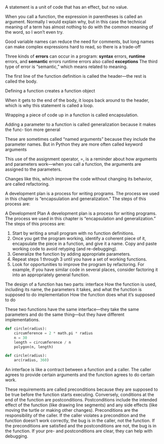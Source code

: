 A statement is a unit of code that has an
effect, but no value. 

When you call a function, the expression in parentheses is called an argument. Normally I would explain why, but in this case the technical meaning of a term has
almost nothing to do with the common meaning of the word, so I won’t even try.

Good variable names can reduce the need for comments, but long names can make
complex expressions hard to read, so there is a trade-off

Three kinds of **errors** can occur in a program: **syntax** errors, **runtime** errors, and
**semantic** errors
runtime errors also called **exceptions**
The third type of error is “semantic,” which means related to meaning.

The first line of the function definition is called the header—the rest is called the
body.

Defining a function creates a function object

When it gets to the end of the body, it loops back around to the header, which is why
this statement is called a loop.

Wrapping a piece of code up in a function is called encapsulation. 

Adding a parameter to a function is called generalization because it makes the func‐
tion more general

These are sometimes called “named arguments” because they include the parameter
names. But in Python they are more often called keyword arguments

This use of the assignment operator, =, is a reminder about how arguments and
parameters work—when you call a function, the arguments are assigned to the
parameters.

Changes like this, which improve the code without changing its behavior, are
called refactoring.

A development plan is a process for writing programs. The process we used in this
chapter is “encapsulation and generalization.” The steps of this process are:

A Development Plan
A development plan is a process for writing programs. The process we used in this
chapter is “encapsulation and generalization.” The steps of this process are:
1. Start by writing a small program with no function definitions.
2. Once you get the program working, identify a coherent piece of it, encapsulate
the piece in a function, and give it a name. Copy and paste working code to avoid
retyping (and re-debugging).
1. Generalize the function by adding appropriate parameters.
2. Repeat steps 1 through 3 until you have a set of working functions.
3. Look for opportunities to improve the program by refactoring. For example, if
you have similar code in several places, consider factoring it into an appropriately
general function.

The design of a function has two parts:
interface
How the function is used, including its name, the parameters it takes, and what
the function is supposed to do
implementation
How the function does what it’s supposed to do

‍‍‍‍‍These two functions have the same interface—they take the same parameters and do
the same thing—but they have different implementations.

```python
def circle(radius):
	circumference = 2 * math.pi * radius
	n = 30
	length = circumference / n
	polygon(n, length)

def circle(radius):
	arc(radius, 360)
```

An interface is like a contract between a function and a caller. The caller agrees to
provide certain arguments and the function agrees to do certain work.

These requirements are called preconditions because they are supposed to be true
before the function starts executing. Conversely, conditions at the end of the function
are postconditions. Postconditions include the intended effect of the function (like
drawing line segments) and any side effects (like moving the turtle or making other
changes).
Preconditions are the responsibility of the caller. If the caller violates a precondition
and the function doesn’t work correctly, the bug is in the caller, not the function.
If the preconditions are satisfied and the postconditions are not, the bug is in the
function. If your pre- and postconditions are clear, they can help with debugging.


